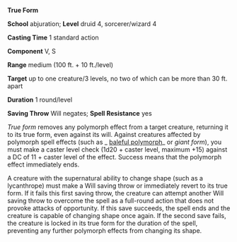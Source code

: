  **True Form**

**School** abjuration; **Level** druid 4, sorcerer/wizard 4

**Casting Time** 1 standard action

**Component** V, S

**Range** medium (100 ft. + 10 ft./level)

**Target** up to one creature/3 levels, no two of which can be more than 30 ft. apart

**Duration** 1 round/level

**Saving Throw** Will negates; **Spell Resistance** yes

_True form_ removes any polymorph effect from a target creature, returning it to its true form, even against its will. Against creatures affected by polymorph spell effects (such as _ [baleful polymorph](../../spells/balefulPolymorph.html#_baleful-polymorph)_ or _giant form_), you must make a caster level check (1d20 + caster level, maximum +15) against a DC of 11 + caster level of the effect. Success means that the polymorph effect immediately ends.

A creature with the supernatural ability to change shape (such as a lycanthrope) must make a Will saving throw or immediately revert to its true form. If it fails this first saving throw, the creature can attempt another Will saving throw to overcome the spell as a full-round action that does not provoke attacks of opportunity. If this save succeeds, the spell ends and the creature is capable of changing shape once again. If the second save fails, the creature is locked in its true form for the duration of the spell, preventing any further polymorph effects from changing its shape.

